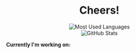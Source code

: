 <h1 align="center">Cheers!</h1>


<div align="center"><img src="https://github-readme-stats.vercel.app/api/top-langs/?username=orginux&layout=compact&hide=html&theme=tokyonight" alt="Most Used Languages" /></div>

<div align="center"><img src="https://github-readme-stats.vercel.app/api?username=orginux&show_icons=true&count_private=true&theme=tokyonight&show=reviews&hide_rank=false&rank_icon=github" alt="GitHub Stats" /></div>


**Currently I'm working on:**
